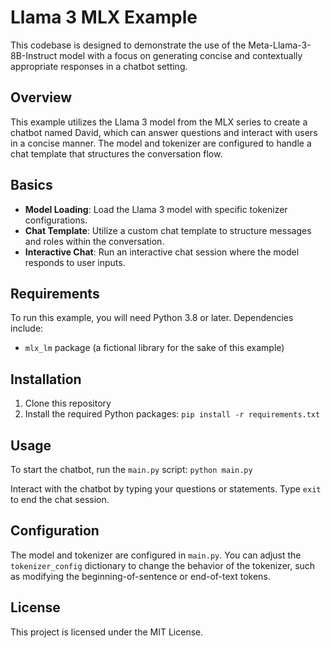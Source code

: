 # Llama 3 MLX Example

This codebase is designed to demonstrate the use of the Meta-Llama-3-8B-Instruct model with a focus on generating concise and contextually appropriate responses in a chatbot setting.

## Overview

This example utilizes the Llama 3 model from the MLX series to create a chatbot named David, which can answer questions and interact with users in a concise manner. The model and tokenizer are configured to handle a chat template that structures the conversation flow.

## Basics

- **Model Loading**: Load the Llama 3 model with specific tokenizer configurations.
- **Chat Template**: Utilize a custom chat template to structure messages and roles within the conversation.
- **Interactive Chat**: Run an interactive chat session where the model responds to user inputs.

## Requirements

To run this example, you will need Python 3.8 or later. Dependencies include:
- `mlx_lm` package (a fictional library for the sake of this example)

## Installation

1. Clone this repository
2. Install the required Python packages:
`pip install -r requirements.txt`

## Usage

To start the chatbot, run the `main.py` script:
`python main.py`

Interact with the chatbot by typing your questions or statements. Type `exit` to end the chat session.

## Configuration

The model and tokenizer are configured in `main.py`. You can adjust the `tokenizer_config` dictionary to change the behavior of the tokenizer, such as modifying the beginning-of-sentence or end-of-text tokens.

## License

This project is licensed under the MIT License.